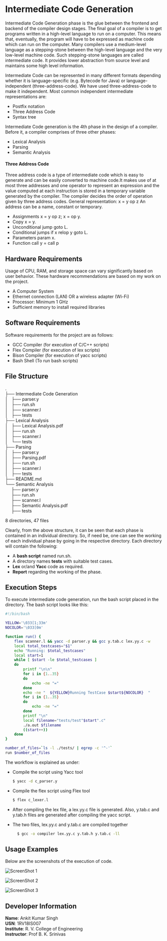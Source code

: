 # Intermediate Code Generation
Intermediate Code Generation phase is the glue between the frontend and backend of the compiler design stages. The final goal of a compiler is to get programs written in a
high-level language to run on a computer. This means that, eventually, the program will   have to be expressed as machine code which can run on the computer. Many compilers     use a medium-level language as a stepping-stone between the high-level language and the very low-level machine code. Such stepping-stone languages are called intermediate code.    It provides lower abstraction from source level and maintains some high level information.
  
Intermediate Code can be represented in many different formats depending whether it is language-specific (e.g. Bytecode for Java) or language-independent (three-address-code). We have used three-address-code to make it independent.
Most common independent intermediate representations are:
- Postfix notation
- Three Address Code
- Syntax tree
  
Intermediate Code generation is the 4th phase in the design of a compiler. Before it, a compiler comprises of three other phases:
  - Lexical Analysis
  - Parsing
  - Semantic Analysis 
  
#### Three Address Code

Three address code is a type of intermediate code which is easy to generate and can be  easily converted to machine code.It makes use of at most three addresses and one     operator to represent an expression and the value computed at each instruction is stored in a temporary variable generated by the compiler. The compiler decides the order of operation  given by three address codes.
General representation: x = y op z
An address can be a name, constant or temporary.
- Assignments x = y op z; x = op y.
- Copy x = y.
- Unconditional jump goto L.
- Conditional jumps if x relop y goto L.
- Parameters param x.
- Function call y = call p
  
## Hardware Requirements  
  
Usage of CPU, RAM, and storage space can vary significantly based on user behavior. These hardware recommendations are based on my work on the project.    
- A Computer System
- Ethernet connection (LAN) OR a wireless adapter (Wi-Fi)
- Processor: Minimum 1 GHz
- Sufficient memory to install required libraries

## Software Requirements  
  
Software requirements for the project are as follows:  
- GCC Compiler (for execution of C/C++ scripts)
- Flex Compiler (for execution of lex scripts)
- Bison Compiler (for execution of yacc scripts)
- Bash Shell (To run bash scripts)

## File Structure
  
.  
├── Intermediate Code Generation  
│   ├── parser.y  
│   ├── run.sh  
│   ├── scanner.l  
│   ├── tests  
├── Lexical Analysis  
│   ├── Lexical Analysis.pdf  
│   ├── run.sh  
│   ├── scanner.l  
│   └── tests    
├── Parsing  
│   ├── parser.y  
│   ├── Parsing.pdf  
│   ├── run.sh  
│   ├── scanner.l  
│   ├── tests   
├── README.md  
└── Semantic Analysis  
&nbsp;&nbsp;&nbsp;&nbsp;&nbsp;├── parser.y  
&nbsp;&nbsp;&nbsp;&nbsp;&nbsp;├── run.sh  
&nbsp;&nbsp;&nbsp;&nbsp;&nbsp;├── scanner.l  
&nbsp;&nbsp;&nbsp;&nbsp;&nbsp;├── Semantic Analysis.pdf  
&nbsp;&nbsp;&nbsp;&nbsp;&nbsp;├── tests  

8 directories, 47 files  

Clearly, from the above structure, it can be seen that each phase is contained in an individual directory. So, if need be, one can see the working of each individual phase by going in the respective directory.
Each directory will contain the following:

- A **bash script** named run.sh.
- A directory names **tests** with suitable test cases.
- **Lex** or/and **Yacc** code as required.
- **Report** regarding the working of the phase.

## Execution Steps

To execute intermediate code generation, run the bash script placed in the directory. The bash script looks like this:


``` bash
#!/bin/bash

YELLOW='\033[1;33m'
NOCOLOR='\033[0m'

function run() {
	flex scanner.l && yacc -d parser.y && gcc y.tab.c lex.yy.c -w
	local total_testcases="$1"
	echo "Running: $total_testcases"
	local start=1
	while [ $start -le $total_testcases ]
	do
		printf "\n\n"
		for i in {1..35}
		do
			echo -ne "="
		done
		echo -ne "  ${YELLOW}Running TestCase $start${NOCOLOR}  "
		for i in {1..35}
		do
			echo -ne "="
		done
		printf "\n"
		local filename="tests/test"$start".c"
		./a.out $filename
		((start++))
	done
}

number_of_files=`ls -l ./tests/ | egrep -c '^-'`
run $number_of_files
```

The workflow is explained as under:
- Compile the script using Yacc tool
 	```bash
  $ yacc -d c_parser.y
  ```
- Compile the flex script using Flex tool
 	```bash
  $ flex c_lexer.l
  ```
- After compiling the lex file, a lex.yy.c file is generated. Also, y.tab.c and y.tab.h files are generated after compiling the yacc script.

- The two files, lex.yy.c and y.tab.c are compiled together
  ```bash
 	$ gcc -o compiler lex.yy.c y.tab.h y.tab.c -ll	
  ```
  
## Usage Examples

Below are the screenshots of the execution of code.  

![ScreenShot 1](https://github.com/Ankitz007/IntermediateCodeGeneration/blob/main/img/1.png)
  
![ScreenShot 2](https://github.com/Ankitz007/IntermediateCodeGeneration/blob/main/img/2.png)
  
![ScreenShot 3](https://github.com/Ankitz007/IntermediateCodeGeneration/blob/main/img/3.png)


## Developer Information
**Name**: Ankit Kumar Singh  
**USN**: 1RV18IS007  
**Institute**: R. V. College of Engineering  
**Instructor**: Prof B. K. Srinivas  

